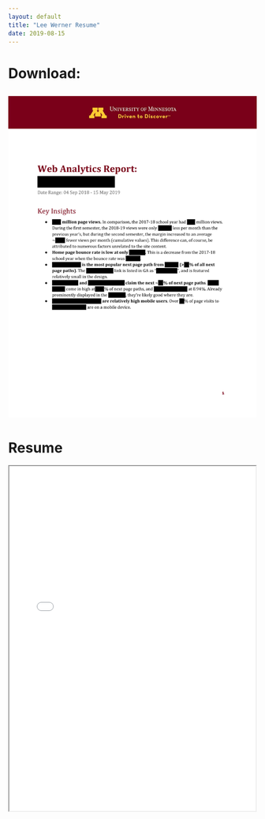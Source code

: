 ```yaml
---
layout: default
title: "Lee Werner Resume"
date: 2019-08-15
---
```


# Download:

## <a href="/resume/werner-resume.pdf" class="image fit"><img src="assets/web-analytics-report.pdf" alt="Resume(PDF)"></a>

# Resume

<iframe src="/resume/werner-resume.pdf" width="500" height = "700">